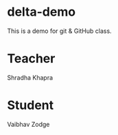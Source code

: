 # delta-demo
This is a demo for git &amp; GitHub class.

# Teacher
Shradha Khapra

# Student 
Vaibhav Zodge